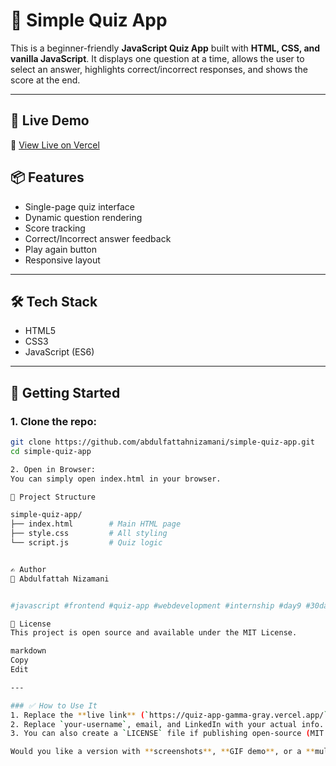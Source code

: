 # 🎯 Simple Quiz App

This is a beginner-friendly **JavaScript Quiz App** built with **HTML, CSS, and vanilla JavaScript**. It displays one question at a time, allows the user to select an answer, highlights correct/incorrect responses, and shows the score at the end.

---

## 📸 Live Demo

🔗 [View Live on Vercel](https://quiz-app-gamma-gray.vercel.app/)  



## 📦 Features

- Single-page quiz interface
- Dynamic question rendering
- Score tracking
- Correct/Incorrect answer feedback
- Play again button
- Responsive layout

---

## 🛠️ Tech Stack

- HTML5
- CSS3
- JavaScript (ES6)

---

## 🚀 Getting Started

### 1. Clone the repo:
```bash
git clone https://github.com/abdulfattahnizamani/simple-quiz-app.git
cd simple-quiz-app

2. Open in Browser:
You can simply open index.html in your browser.

📁 Project Structure

simple-quiz-app/
├── index.html        # Main HTML page
├── style.css         # All styling
└── script.js         # Quiz logic


✍️ Author
👤 Abdulfattah Nizamani


#javascript #frontend #quiz-app #webdevelopment #internship #day9 #30daysofcode

📃 License
This project is open source and available under the MIT License.

markdown
Copy
Edit

---

### ✅ How to Use It
1. Replace the **live link** (`https://quiz-app-gamma-gray.vercel.app/`) with your Vercel deployment link.
2. Replace `your-username`, email, and LinkedIn with your actual info.
3. You can also create a `LICENSE` file if publishing open-source (MIT license is common).

Would you like a version with **screenshots**, **GIF demo**, or a **multi-answer upgrade** in the future?
